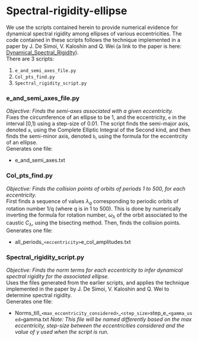 # Spectral-rigidity-ellipse

We use the scripts contained herein to provide numerical evidence for dynamical spectral rigidity among ellipses of
various eccentricities. The code contained in these scripts follows the technique implemented in a paper by J. De Simoi, V. Kaloshin and Q. Wei (a link to the paper is here: [Dynamical_Spectral_Rigidity](https://annals.math.princeton.edu/2017/186-1/p07)).  
There are 3 scripts:
1. `e_and_semi_axes_file.py`
2. `Col_pts_find.py`
3. `Spectral_rigidity_script.py`

### e_and_semi_axes_file.py
_Objective: Finds the semi-axes associated with a given eccentricity._  
Fixes the circumference of an ellipse to be 1, and the eccentricity, `e` in the interval \[0,1) using a step-size of 0.01. The script finds the semi-major axis, denoted `a`, using the Complete Elliptic Integral of the Second kind, and then finds the semi-minor axis, denoted `b`, using the formula for the eccentrcity of an ellipse.  
Generates one file:
* e_and_semi_axes.txt 

### Col_pts_find.py
_Objective: Finds the collision points of orbits of periods 1 to 500, for each eccentricity._  
First finds a sequence of values $\lambda_q$ corresponding to periodic orbits of rotation number 1/q (where q is in 1 to 500). This is done by numerically inverting the formula for rotation number, $\omega_\lambda$ of the orbit associated to the caustic $C_\lambda$, using the bisecting method. Then, finds the collision points.  
Generates one file:
* all_periods_`<eccentricity>`e_col_amplitudes.txt  

### Spectral_rigidity_script.py
_Objective: Finds the norm terms for each eccentricity to infer dynamical spectral rigidity for the associated ellipse._  
Uses the files generated from the earlier scripts, and applies the technique implemented in the paper by J. De Simoi, V. Kaloshin and Q. Wei to determine spectral rigidity.  
Generates one file:  
* Norms_till_`<max_eccentricity_considered>`\_`<step_size>`step_e\_`<gamma_used>`gamma.txt
*Note: This file will be named differently based on the max eccentricity, step-size between the eccentricities considered and the value of $\gamma$ used when the script is run*.
